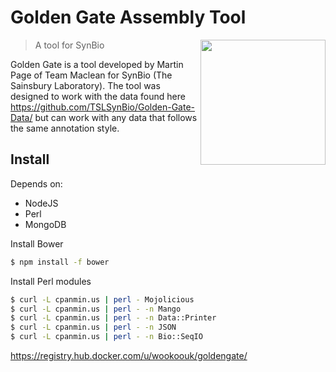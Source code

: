 # Golden Gate Assembly Tool

<img align="right" width="200" src="https://raw.githubusercontent.com/wookoouk/GoldenGate/master/public/gate2.png">

> A tool for SynBio

Golden Gate is a tool developed by Martin Page of Team Maclean for SynBio (The Sainsbury Laboratory).
The tool was designed to work with the data found here https://github.com/TSLSynBio/Golden-Gate-Data/ but can work with any data that follows the same annotation style.

## Install
Depends on:
* NodeJS
* Perl
* MongoDB

Install Bower
```sh
$ npm install -f bower
```

Install Perl modules
```sh
$ curl -L cpanmin.us | perl - Mojolicious
$ curl -L cpanmin.us | perl - -n Mango
$ curl -L cpanmin.us | perl - -n Data::Printer
$ curl -L cpanmin.us | perl - -n JSON
$ curl -L cpanmin.us | perl - -n Bio::SeqIO
```

https://registry.hub.docker.com/u/wookoouk/goldengate/